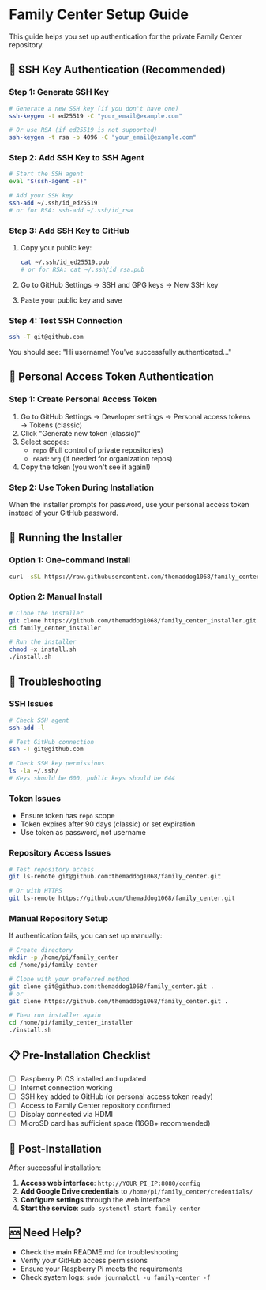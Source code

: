 # Family Center Setup Guide

This guide helps you set up authentication for the private Family Center repository.

## 🔑 SSH Key Authentication (Recommended)

### Step 1: Generate SSH Key
```bash
# Generate a new SSH key (if you don't have one)
ssh-keygen -t ed25519 -C "your_email@example.com"

# Or use RSA (if ed25519 is not supported)
ssh-keygen -t rsa -b 4096 -C "your_email@example.com"
```

### Step 2: Add SSH Key to SSH Agent
```bash
# Start the SSH agent
eval "$(ssh-agent -s)"

# Add your SSH key
ssh-add ~/.ssh/id_ed25519
# or for RSA: ssh-add ~/.ssh/id_rsa
```

### Step 3: Add SSH Key to GitHub
1. Copy your public key:
   ```bash
   cat ~/.ssh/id_ed25519.pub
   # or for RSA: cat ~/.ssh/id_rsa.pub
   ```

2. Go to GitHub Settings → SSH and GPG keys → New SSH key
3. Paste your public key and save

### Step 4: Test SSH Connection
```bash
ssh -T git@github.com
```

You should see: "Hi username! You've successfully authenticated..."

## 🔐 Personal Access Token Authentication

### Step 1: Create Personal Access Token
1. Go to GitHub Settings → Developer settings → Personal access tokens → Tokens (classic)
2. Click "Generate new token (classic)"
3. Select scopes:
   - `repo` (Full control of private repositories)
   - `read:org` (if needed for organization repos)
4. Copy the token (you won't see it again!)

### Step 2: Use Token During Installation
When the installer prompts for password, use your personal access token instead of your GitHub password.

## 🚀 Running the Installer

### Option 1: One-command Install
```bash
curl -sSL https://raw.githubusercontent.com/themaddog1068/family_center_installer/main/install.sh | bash
```

### Option 2: Manual Install
```bash
# Clone the installer
git clone https://github.com/themaddog1068/family_center_installer.git
cd family_center_installer

# Run the installer
chmod +x install.sh
./install.sh
```

## 🔧 Troubleshooting

### SSH Issues
```bash
# Check SSH agent
ssh-add -l

# Test GitHub connection
ssh -T git@github.com

# Check SSH key permissions
ls -la ~/.ssh/
# Keys should be 600, public keys should be 644
```

### Token Issues
- Ensure token has `repo` scope
- Token expires after 90 days (classic) or set expiration
- Use token as password, not username

### Repository Access Issues
```bash
# Test repository access
git ls-remote git@github.com:themaddog1068/family_center.git

# Or with HTTPS
git ls-remote https://github.com/themaddog1068/family_center.git
```

### Manual Repository Setup
If authentication fails, you can set up manually:

```bash
# Create directory
mkdir -p /home/pi/family_center
cd /home/pi/family_center

# Clone with your preferred method
git clone git@github.com:themaddog1068/family_center.git .
# or
git clone https://github.com/themaddog1068/family_center.git .

# Then run installer again
cd /home/pi/family_center_installer
./install.sh
```

## 📋 Pre-Installation Checklist

- [ ] Raspberry Pi OS installed and updated
- [ ] Internet connection working
- [ ] SSH key added to GitHub (or personal access token ready)
- [ ] Access to Family Center repository confirmed
- [ ] Display connected via HDMI
- [ ] MicroSD card has sufficient space (16GB+ recommended)

## 🎯 Post-Installation

After successful installation:

1. **Access web interface**: `http://YOUR_PI_IP:8080/config`
2. **Add Google Drive credentials** to `/home/pi/family_center/credentials/`
3. **Configure settings** through the web interface
4. **Start the service**: `sudo systemctl start family-center`

## 🆘 Need Help?

- Check the main README.md for troubleshooting
- Verify your GitHub access permissions
- Ensure your Raspberry Pi meets the requirements
- Check system logs: `sudo journalctl -u family-center -f` 